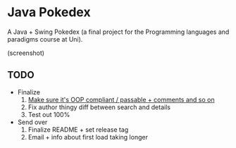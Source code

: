 # Java Pokedex

A Java + Swing Pokedex (a final project for the Programming languages and paradigms course at Uni).

(screenshot)

## TODO

- Finalize
	1. [Make sure it's OOP compliant / passable + comments and so on](https://chatgpt.com/c/684809ed-71cc-8012-af80-2ef2483b0f6f)
    2. Fix author thingy diff between search and details
    3. Test out 100%
- Send over
	1. Finalize README + set release tag
	2. Email + info about first load taking longer
